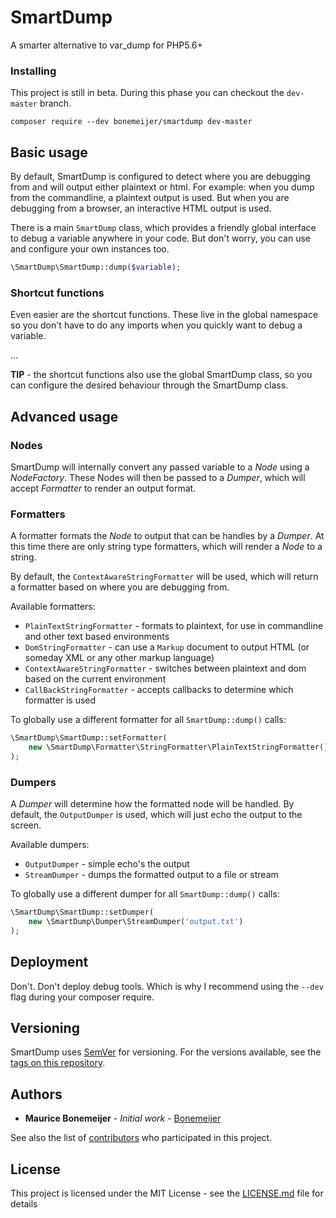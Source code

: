 # SmartDump

A smarter alternative to var_dump for PHP5.6+

### Installing

This project is still in beta. During this phase you can checkout the `dev-master` branch.

```
composer require --dev bonemeijer/smartdump dev-master
```

## Basic usage

By default, SmartDump is configured to detect where you are debugging from and will output either plaintext 
or html. For example: when you dump from the commandline, a plaintext output is used. But when you are 
debugging from a browser, an interactive HTML output is used.

There is a main `SmartDump` class, which provides a friendly global interface to debug a variable anywhere 
in your code. But don't worry, you can use and configure your own instances too.

```php
\SmartDump\SmartDump::dump($variable);
``` 


### Shortcut functions

Even easier are the shortcut functions. These live in the global namespace so you don't have to do any
imports when you quickly want to debug a variable.

...

**TIP** - the shortcut functions also use the global SmartDump class, so you can configure the desired
          behaviour through the SmartDump class.

## Advanced usage

### Nodes

SmartDump will internally convert any passed variable to a *Node* using a *NodeFactory*.
These Nodes will then be passed to a *Dumper*, which will accept *Formatter* to render an output format.


### Formatters

A formatter formats the *Node* to output that can be handles by a *Dumper*. 
At this time there are only string type formatters, which will render a *Node* to a string.

By default, the `ContextAwareStringFormatter` will be used, which will return a formatter based on where
you are debugging from.

Available formatters:

* `PlainTextStringFormatter` - formats to plaintext, for use in commandline and other text based environments
* `DomStringFormatter` - can use a `Markup` document to output HTML (or someday XML or any other markup language)
* `ContextAwareStringFormatter` - switches between plaintext and dom based on the current environment
* `CallBackStringFormatter` - accepts callbacks to determine which formatter is used

To globally use a different formatter for all `SmartDump::dump()` calls:

```php
\SmartDump\SmartDump::setFormatter(
    new \SmartDump\Formatter\StringFormatter\PlainTextStringFormatter()
);
```


### Dumpers

A *Dumper* will determine how the formatted node will be handled. By default, the `OutputDumper` is used,
which will just echo the output to the screen.

Available dumpers:

* `OutputDumper` - simple echo's the output
* `StreamDumper` - dumps the formatted output to a file or stream

To globally use a different dumper for all `SmartDump::dump()` calls:

```php
\SmartDump\SmartDump::setDumper(
    new \SmartDump\Dumper\StreamDumper('output.txt')
);
```


## Deployment

Don't. Don't deploy debug tools. Which is why I recommend using the `--dev` flag during your composer 
require. 


## Versioning

SmartDump uses [SemVer](http://semver.org/) for versioning. For the versions available, see the 
[tags on this repository](https://github.com/Bonemeijer/SmartDump/tags). 


## Authors

* **Maurice Bonemeijer** - *Initial work* - [Bonemeijer](https://github.com/Bonemeijer)

See also the list of [contributors](https://github.com/your/project/contributors) who participated in this 
project.


## License

This project is licensed under the MIT License - see the [LICENSE.md](LICENSE.md) file for details
